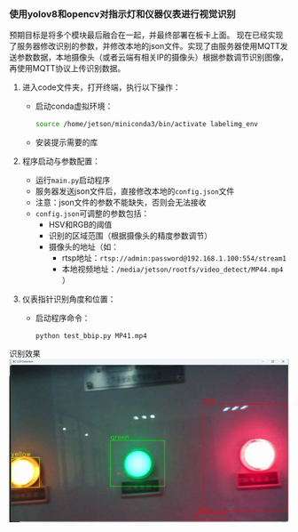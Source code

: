 ### 使用yolov8和opencv对指示灯和仪器仪表进行视觉识别  
预期目标是将多个模块最后融合在一起，并最终部署在板卡上面。
现在已经实现了服务器修改识别的参数，并修改本地的json文件。实现了由服务器使用MQTT发送参数数据，本地摄像头（或者云端有相关IP的摄像头）根据参数调节识别图像，再使用MQTT协议上传识别数据。

1. 进入code文件夹，打开终端，执行以下操作：
   - 启动conda虚拟环境：  
     ```bash
     source /home/jetson/miniconda3/bin/activate labelimg_env
     ```
   - 安装提示需要的库


2. 程序启动与参数配置：
   - 运行`main.py`启动程序
   - 服务器发送json文件后，直接修改本地的`config.json`文件
   - 注意：json文件的参数不能缺失，否则会无法接收
   - `config.json`可调整的参数包括：
     - HSV和RGB的阈值
     - 识别的区域范围（根据摄像头的精度参数调节）
     - 摄像头的地址（如：
       - rtsp地址：`rtsp://admin:password@192.168.1.100:554/stream1`
       - 本地视频地址：`/media/jetson/rootfs/video_detect/MP44.mp4`
     ）


3. 仪表指针识别角度和位置：
   - 启动程序命令：  
     ```labelimg_env
     python test_bbip.py MP41.mp4
     ```
识别效果
![识别效果](指示灯.png)
